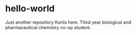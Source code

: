 # hello-world
Just another repository
Kurtis here. Third year biological and pharmaceutical chemistry co-op student.
